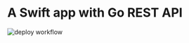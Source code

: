 # A Swift app with Go REST API

![deploy workflow](https://github.com/github/docs/actions/workflows/deploy.yaml/badge.svg)
